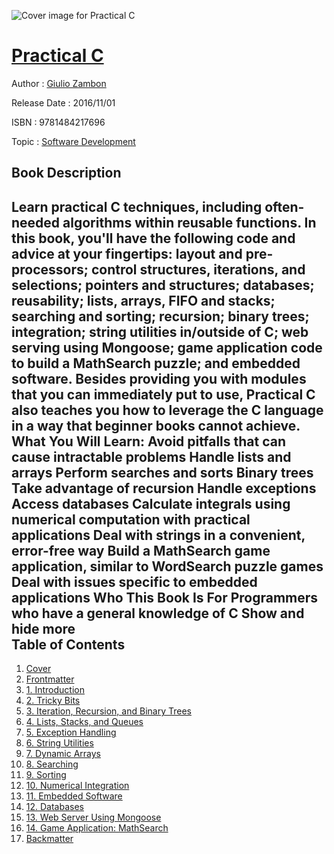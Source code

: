 ![Cover image for Practical C](https://imgdetail.ebookreading.net/cover/cover/software_development/EB9781484217696.jpg)

[Practical C](https://ebookreading.net/view/book/Practical+C-EB9781484217696_1.html "Practical C")
====================================================================================================================

Author : [Giulio Zambon](https://ebookreading.net/search/author/Giulio+Zambon)

Release Date : 2016/11/01

ISBN : 9781484217696

Topic : [Software Development](https://ebookreading.net/search/category/software-development)

Book Description
-----------------

 Learn practical C techniques, including often-needed algorithms within reusable functions. In this book, you'll have the following code and advice at your fingertips: layout and pre-processors; control structures, iterations, and selections; pointers and structures; databases; reusability; lists, arrays, FIFO and stacks; searching and sorting; recursion; binary trees; integration; string utilities in/outside of C; web serving using Mongoose; game application code to build a MathSearch puzzle; and embedded software.
Besides providing you with modules that you can immediately put to use, Practical C also teaches you how to leverage the C language in a way that beginner books cannot achieve.
What You Will Learn:
Avoid pitfalls that can cause intractable problems
Handle lists and arrays
Perform searches and sorts
Binary trees
Take advantage of recursion
Handle exceptions
Access databases
Calculate integrals using numerical computation with practical applications
Deal with strings in a convenient, error-free way
Build a MathSearch game application, similar to WordSearch puzzle games
Deal with issues specific to embedded applications
Who This Book Is For
Programmers who have a general knowledge of C
        Show and hide more                
Table of Contents
-----------------

1. [Cover](https://ebookreading.net/view/book/Practical+C-EB9781484217696_1.html)
1. [Frontmatter](https://ebookreading.net/view/book/Practical+C-EB9781484217696_2.html)
1. [1. Introduction](https://ebookreading.net/view/book/Practical+C-EB9781484217696_3.html)
1. [2. Tricky Bits](https://ebookreading.net/view/book/Practical+C-EB9781484217696_4.html)
1. [3. Iteration, Recursion, and Binary Trees](https://ebookreading.net/view/book/Practical+C-EB9781484217696_5.html)
1. [4. Lists, Stacks, and Queues](https://ebookreading.net/view/book/Practical+C-EB9781484217696_6.html)
1. [5. Exception Handling](https://ebookreading.net/view/book/Practical+C-EB9781484217696_7.html)
1. [6. String Utilities](https://ebookreading.net/view/book/Practical+C-EB9781484217696_8.html)
1. [7. Dynamic Arrays](https://ebookreading.net/view/book/Practical+C-EB9781484217696_9.html)
1. [8. Searching](https://ebookreading.net/view/book/Practical+C-EB9781484217696_10.html)
1. [9. Sorting](https://ebookreading.net/view/book/Practical+C-EB9781484217696_11.html)
1. [10. Numerical Integration](https://ebookreading.net/view/book/Practical+C-EB9781484217696_12.html)
1. [11. Embedded Software](https://ebookreading.net/view/book/Practical+C-EB9781484217696_13.html)
1. [12. Databases](https://ebookreading.net/view/book/Practical+C-EB9781484217696_14.html)
1. [13. Web Server Using Mongoose](https://ebookreading.net/view/book/Practical+C-EB9781484217696_15.html)
1. [14. Game Application: MathSearch](https://ebookreading.net/view/book/Practical+C-EB9781484217696_16.html)
1. [Backmatter](https://ebookreading.net/view/book/Practical+C-EB9781484217696_17.html)
